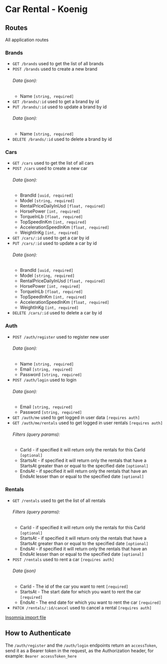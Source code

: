 # Car Rental - Koenig

## Routes

All application routes

### Brands

- `GET /brands` used to get the list of all brands
- `POST /brands` used to create a new brand
  ###### Data (json):
  - Name `[string, required]`
    <br />
- `GET /brands/:id` used to get a brand by id
- `PUT /brands/:id` used to update a brand by id
  ###### Data (json):
  - Name `[string, required]`
    <br />
- `DELETE /brands/:id` used to delete a brand by id

### Cars

- `GET /cars` used to get the list of all cars
- `POST /cars` used to create a new car
  ###### Data (json):
  - BrandId `[uuid, required]`
  - Model `[string, required]`
  - RentalPriceDailyInUsd `[float, required]`
  - HorsePower `[int, required]`
  - TorqueInLb `[float, required]`
  - TopSpeedInKm `[int, required]`
  - AccelerationSpeedInKm `[float, required]`
  - WeightInKg `[int, required]`
    <br />
- `GET /cars/:id` used to get a car by id
- `PUT /cars/:id` used to update a car by id
  ###### Data (json):
  - BrandId `[uuid, required]`
  - Model `[string, required]`
  - RentalPriceDailyInUsd `[float, required]`
  - HorsePower `[int, required]`
  - TorqueInLb `[float, required]`
  - TopSpeedInKm `[int, required]`
  - AccelerationSpeedInKm `[float, required]`
  - WeightInKg `[int, required]`
    <br />
- `DELETE /cars/:id` used to delete a car by id

### Auth

- `POST /auth/register` used to register new user
  ###### Data (json):
  - Name `[string, required]`
  - Email `[string, required]`
  - Password `[string, required]`
    <br />
- `POST /auth/login` used to login
  ###### Data (json):
  - Email `[string, required]`
  - Password `[string, required]`
    <br />
- `GET /auth/me` used to get logged in user data `[requires auth]`
- `GET /auth/me/rentals` used to get logged in user rentals `[requires auth]`
  ###### Filters (query params):
  - CarId - if specified it will return only the rentals for this CarId `[optional]`
  - StartsAt - if specified it will return only the rentals that have a StartsAt greater than or equal to the specified date `[optional]`
  - EndsAt - if specified it will return only the rentals that have an EndsAt lesser than or equal to the specified date `[optional]`

### Rentals

- `GET /rentals` used to get the list of all rentals
  ###### Filters (query params):
  - CarId - if specified it will return only the rentals for this CarId `[optional]`
  - StartsAt - if specified it will return only the rentals that have a StartsAt greater than or equal to the specified date `[optional]`
  - EndsAt - if specified it will return only the rentals that have an EndsAt lesser than or equal to the specified date `[optional]`
    <br />
- `POST /rentals` used to rent a car `[requires auth]`
  ###### Data (json)
  - CarId - The id of the car you want to rent `[required]`
  - StartsAt - The start date for which you want to rent the car `[required]`
  - EndsAt - The end date for which you want to rent the car `[required]`
    <br />
- `PATCH /rentals/:id/cancel` used to cancel a rental `[requires auth]`

[Insomnia import file](./insomnia.json)

## How to Authenticate

The `/auth/register` and the `/auth/login` endpoints return an `accessToken`, send it as a Bearer token in the request, as the Authorization header, for example: `Bearer accessToken_here`

